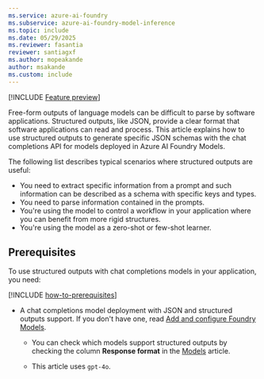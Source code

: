 ```yaml
---
ms.service: azure-ai-foundry
ms.subservice: azure-ai-foundry-model-inference
ms.topic: include
ms.date: 05/29/2025
ms.reviewer: fasantia
reviewer: santiagxf
ms.author: mopeakande
author: msakande
ms.custom: include
---
```


[!INCLUDE [Feature preview](~/reusable-content/ce-skilling/azure/includes/ai-studio/includes/feature-preview.md)]

Free-form outputs of language models can be difficult to parse by software applications. Structured outputs, like JSON, provide a clear format that software applications can read and process. This article explains how to use structured outputs to generate specific JSON schemas with the chat completions API for models deployed in Azure AI Foundry Models.

The following list describes typical scenarios where structured outputs are useful:

* You need to extract specific information from a prompt and such information can be described as a schema with specific keys and types.
* You need to parse information contained in the prompts.
* You're using the model to control a workflow in your application where you can benefit from more rigid structures.
* You're using the model as a zero-shot or few-shot learner.

## Prerequisites

To use structured outputs with chat completions models in your application, you need:

[!INCLUDE [how-to-prerequisites](../how-to-prerequisites.md)]

* A chat completions model deployment with JSON and structured outputs support. If you don't have one, read [Add and configure Foundry Models](../../how-to/create-model-deployments.md).

    * You can check which models support structured outputs by checking the column **Response format** in the [Models](../../concepts/models.md) article.

    * This article uses `gpt-4o`.